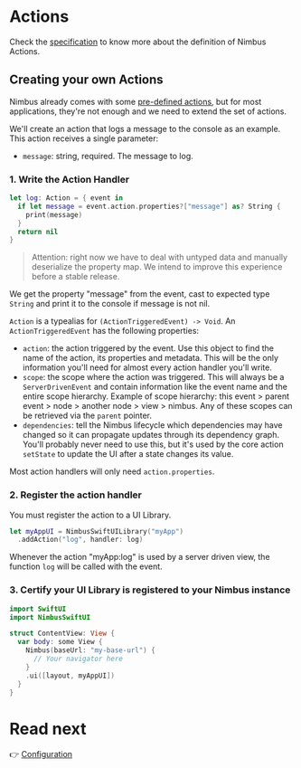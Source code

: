 # Actions
Check the [specification](/specification/action.md) to know more about the definition of Nimbus Actions.

## Creating your own Actions
Nimbus already comes with some [pre-defined actions](/specification/default-actions.md), but for most applications, they're not enough and we
need to extend the set of actions.

We'll create an action that logs a message to the console as an example. This action receives a single parameter:

- `message`: string, required. The message to log.

### 1. Write the Action Handler
```swift
let log: Action = { event in
  if let message = event.action.properties?["message"] as? String {
    print(message)
  }  
  return nil
}
```

> Attention: right now we have to deal with untyped data and manually deserialize the property map. We intend to improve this experience before a
stable release.

We get the property "message" from the event, cast to expected type `String` and print it to the console if message is not nil.

`Action` is a typealias for `(ActionTriggeredEvent) -> Void`. An `ActionTriggeredEvent` has the following properties:

- `action`: the action triggered by the event. Use this object to find the name of the action, its properties and metadata. This will be the only
information you'll need for almost every action handler you'll write.
- `scope`: the scope where the action was triggered. This will always be a `ServerDrivenEvent` and contain information like the event name and the
entire scope hierarchy. Example of scope hierarchy: this event > parent event > node > another node > view > nimbus. Any of these scopes can be
retrieved via the `parent` pointer.
- `dependencies`: tell the Nimbus lifecycle which dependencies may have changed so it can propagate updates through its dependency graph. You'll
probably never need to use this, but it's used by the core action `setState` to update the UI after a state changes its value.

Most action handlers will only need `action.properties`.

### 2. Register the action handler
You must register the action to a UI Library.

```swift
let myAppUI = NimbusSwiftUILibrary("myApp")
  .addAction("log", handler: log)
```

Whenever the action "myApp:log" is used by a server driven view, the function `log` will be called with the event. 

### 3. Certify your UI Library is registered to your Nimbus instance
```swift
import SwiftUI
import NimbusSwiftUI

struct ContentView: View {
  var body: some View {
    Nimbus(baseUrl: "my-base-url") {
      // Your navigator here
    }
    .ui([layout, myAppUI])
  }
}
```

# Read next
:point_right: [Configuration](configuration.md)

